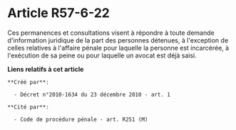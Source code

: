 # Article R57-6-22

Ces permanences et consultations visent à répondre à toute demande d'information juridique de la part des personnes détenues,
à l'exception de celles relatives à l'affaire pénale pour laquelle la personne est incarcérée, à l'exécution de sa peine ou
pour laquelle un avocat est déjà saisi.

**Liens relatifs à cet article**

	**Créé par**:

	  - Décret n°2010-1634 du 23 décembre 2010 - art. 1

	**Cité par**:

	  - Code de procédure pénale - art. R251 (M)
